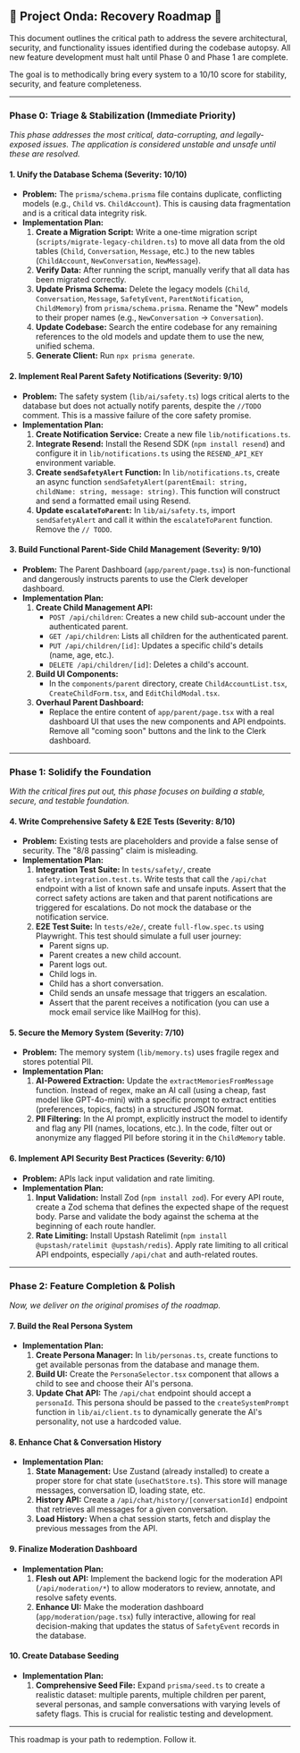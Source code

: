 ## 🚨 Project Onda: Recovery Roadmap 🚨

This document outlines the critical path to address the severe architectural, security, and functionality issues identified during the codebase autopsy. All new feature development must halt until Phase 0 and Phase 1 are complete.

The goal is to methodically bring every system to a 10/10 score for stability, security, and feature completeness.

---

### **Phase 0: Triage & Stabilization (Immediate Priority)**

_This phase addresses the most critical, data-corrupting, and legally-exposed issues. The application is considered unstable and unsafe until these are resolved._

#### **1. Unify the Database Schema (Severity: 10/10)**

- **Problem:** The `prisma/schema.prisma` file contains duplicate, conflicting models (e.g., `Child` vs. `ChildAccount`). This is causing data fragmentation and is a critical data integrity risk.
- **Implementation Plan:**
  1.  **Create a Migration Script:** Write a one-time migration script (`scripts/migrate-legacy-children.ts`) to move all data from the old tables (`Child`, `Conversation`, `Message`, etc.) to the new tables (`ChildAccount`, `NewConversation`, `NewMessage`).
  2.  **Verify Data:** After running the script, manually verify that all data has been migrated correctly.
  3.  **Update Prisma Schema:** Delete the legacy models (`Child`, `Conversation`, `Message`, `SafetyEvent`, `ParentNotification`, `ChildMemory`) from `prisma/schema.prisma`. Rename the "New" models to their proper names (e.g., `NewConversation` -> `Conversation`).
  4.  **Update Codebase:** Search the entire codebase for any remaining references to the old models and update them to use the new, unified schema.
  5.  **Generate Client:** Run `npx prisma generate`.

#### **2. Implement Real Parent Safety Notifications (Severity: 9/10)**

- **Problem:** The safety system (`lib/ai/safety.ts`) logs critical alerts to the database but does not actually notify parents, despite the `//TODO` comment. This is a massive failure of the core safety promise.
- **Implementation Plan:**
  1.  **Create Notification Service:** Create a new file `lib/notifications.ts`.
  2.  **Integrate Resend:** Install the Resend SDK (`npm install resend`) and configure it in `lib/notifications.ts` using the `RESEND_API_KEY` environment variable.
  3.  **Create `sendSafetyAlert` Function:** In `lib/notifications.ts`, create an async function `sendSafetyAlert(parentEmail: string, childName: string, message: string)`. This function will construct and send a formatted email using Resend.
  4.  **Update `escalateToParent`:** In `lib/ai/safety.ts`, import `sendSafetyAlert` and call it within the `escalateToParent` function. Remove the `// TODO`.

#### **3. Build Functional Parent-Side Child Management (Severity: 9/10)**

- **Problem:** The Parent Dashboard (`app/parent/page.tsx`) is non-functional and dangerously instructs parents to use the Clerk developer dashboard.
- **Implementation Plan:**
  1.  **Create Child Management API:**
      - `POST /api/children`: Creates a new child sub-account under the authenticated parent.
      - `GET /api/children`: Lists all children for the authenticated parent.
      - `PUT /api/children/[id]`: Updates a specific child's details (name, age, etc.).
      - `DELETE /api/children/[id]`: Deletes a child's account.
  2.  **Build UI Components:**
      - In the `components/parent` directory, create `ChildAccountList.tsx`, `CreateChildForm.tsx`, and `EditChildModal.tsx`.
  3.  **Overhaul Parent Dashboard:**
      - Replace the entire content of `app/parent/page.tsx` with a real dashboard UI that uses the new components and API endpoints. Remove all "coming soon" buttons and the link to the Clerk dashboard.

---

### **Phase 1: Solidify the Foundation**

_With the critical fires put out, this phase focuses on building a stable, secure, and testable foundation._

#### **4. Write Comprehensive Safety & E2E Tests (Severity: 8/10)**

- **Problem:** Existing tests are placeholders and provide a false sense of security. The "8/8 passing" claim is misleading.
- **Implementation Plan:**
  1.  **Integration Test Suite:** In `tests/safety/`, create `safety.integration.test.ts`. Write tests that call the `/api/chat` endpoint with a list of known safe and unsafe inputs. Assert that the correct safety actions are taken and that parent notifications are triggered for escalations. Do not mock the database or the notification service.
  2.  **E2E Test Suite:** In `tests/e2e/`, create `full-flow.spec.ts` using Playwright. This test should simulate a full user journey:
      - Parent signs up.
      - Parent creates a new child account.
      - Parent logs out.
      - Child logs in.
      - Child has a short conversation.
      - Child sends an unsafe message that triggers an escalation.
      - Assert that the parent receives a notification (you can use a mock email service like MailHog for this).

#### **5. Secure the Memory System (Severity: 7/10)**

- **Problem:** The memory system (`lib/memory.ts`) uses fragile regex and stores potential PII.
- **Implementation Plan:**
  1.  **AI-Powered Extraction:** Update the `extractMemoriesFromMessage` function. Instead of regex, make an AI call (using a cheap, fast model like GPT-4o-mini) with a specific prompt to extract entities (preferences, topics, facts) in a structured JSON format.
  2.  **PII Filtering:** In the AI prompt, explicitly instruct the model to identify and flag any PII (names, locations, etc.). In the code, filter out or anonymize any flagged PII before storing it in the `ChildMemory` table.

#### **6. Implement API Security Best Practices (Severity: 6/10)**

- **Problem:** APIs lack input validation and rate limiting.
- **Implementation Plan:**
  1.  **Input Validation:** Install Zod (`npm install zod`). For every API route, create a Zod schema that defines the expected shape of the request body. Parse and validate the body against the schema at the beginning of each route handler.
  2.  **Rate Limiting:** Install Upstash Ratelimit (`npm install @upstash/ratelimit @upstash/redis`). Apply rate limiting to all critical API endpoints, especially `/api/chat` and auth-related routes.

---

### **Phase 2: Feature Completion & Polish**

_Now, we deliver on the original promises of the roadmap._

#### **7. Build the Real Persona System**

- **Implementation Plan:**
  1.  **Create Persona Manager:** In `lib/personas.ts`, create functions to get available personas from the database and manage them.
  2.  **Build UI:** Create the `PersonaSelector.tsx` component that allows a child to see and choose their AI's persona.
  3.  **Update Chat API:** The `/api/chat` endpoint should accept a `personaId`. This persona should be passed to the `createSystemPrompt` function in `lib/ai/client.ts` to dynamically generate the AI's personality, not use a hardcoded value.

#### **8. Enhance Chat & Conversation History**

- **Implementation Plan:**
  1.  **State Management:** Use Zustand (already installed) to create a proper store for chat state (`useChatStore.ts`). This store will manage messages, conversation ID, loading state, etc.
  2.  **History API:** Create a `/api/chat/history/[conversationId]` endpoint that retrieves all messages for a given conversation.
  3.  **Load History:** When a chat session starts, fetch and display the previous messages from the API.

#### **9. Finalize Moderation Dashboard**

- **Implementation Plan:**
  1.  **Flesh out API:** Implement the backend logic for the moderation API (`/api/moderation/*`) to allow moderators to review, annotate, and resolve safety events.
  2.  **Enhance UI:** Make the moderation dashboard (`app/moderation/page.tsx`) fully interactive, allowing for real decision-making that updates the status of `SafetyEvent` records in the database.

#### **10. Create Database Seeding**

- **Implementation Plan:**
  1.  **Comprehensive Seed File:** Expand `prisma/seed.ts` to create a realistic dataset: multiple parents, multiple children per parent, several personas, and sample conversations with varying levels of safety flags. This is crucial for realistic testing and development.

---

This roadmap is your path to redemption. Follow it.
